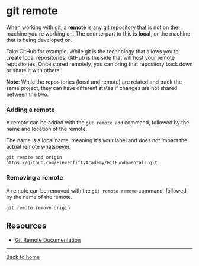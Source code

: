 # git remote

When working with git, a **remote** is any git repository that is not on the machine you're working on. The counterpart to this is **local**, or the machine that is being developed on.

Take GitHub for example. While git is the technology that allows you to create local repositories, GitHub is the side that will host your remote repositories. Once stored remotely, you can bring that repository back down or share it with others.

**Note**: While the repositories (local and remote) are related and track the same project, they can have different states if changes are not shared between the two.

### Adding a remote

A remote can be added with the `git remote add` command, followed by the name and location of the remote.

The name is a local name, meaning it's your label and does not impact the actual remote whatsoever. 

```
git remote add origin https://github.com/ElevenfiftyAcademy/GitFundamentals.git
```

### Removing a remote

A remote can be removed with the `git remote remove` command, followed by the name of the remote. 

```
git remote remove origin
```

## Resources 

- [Git Remote Documentation](https://git-scm.com/docs/git-remote)

---

[Back to home](../README.md)
